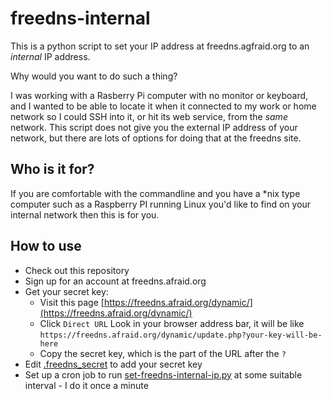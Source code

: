 # freedns-internal

This is a python script to set your IP address at freedns.agfraid.org to an *internal* IP address. 

Why would you want to do such a thing? 

I was working with a Rasberry Pi computer with no monitor or keyboard, and I wanted to be able to locate it when it connected to my work or home network so I could SSH into it, or hit its web service, from the *same* network. This script does not give you the external IP address of your network, but there are lots of options for doing that at the freedns site.

## Who is it for?
If you are comfortable with the commandline and you have a *nix type computer such as a Raspberry PI running Linux you'd like to find on your internal network then this is for you.


## How to use

*  Check out this repository
*  Sign up for an account at freedns.afraid.org
*  Get your secret key:
   *  Visit this page [https://freedns.afraid.org/dynamic/](https://freedns.afraid.org/dynamic/)
   *  Click ```Direct URL```
      Look in your browser address bar, it will be like ```https://freedns.afraid.org/dynamic/update.php?your-key-will-be-here```
   *  Copy the secret key, which is the part of the URL after the ```?```
*  Edit [.freedns_secret](.freedns_secret) to add your secret key
*  Set up a cron job to run [set-freedns-internal-ip.py](./set-freedns-internal-ip.py) at some suitable interval - I do it once a minute
